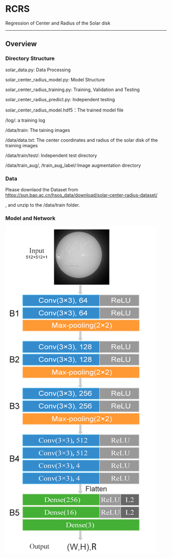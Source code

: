 # RCRS
Regression of Center and Radius of the Solar disk

---

## Overview

### Directory Structure

solar_data.py: Data Processing

solar_center_radius_model.py: Model Structure

solar_center_radius_training.py: Training, Validation and Testing

solar_center_radius_predict.py: Independent testing

solar_center_radius_model.hdf5：The trained model file

/log/: a training log

/data/train: The taining images

/data/data.txt: The center coordinates and radius of the solar disk of the training images

/data/train/test/: Independent test directory

/data/train_aug/, /train_aug_label/:Image augmentation directory

### Data

Please downlaod the Dataset from https://sun.bao.ac.cn/hsos_data/download/solar-center-radius-dataset/

, and unzip to the /data/train folder.

### Model and Network

![log/network.png](log/network.png)
